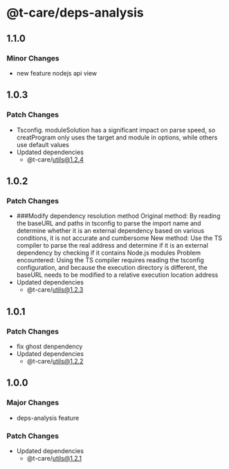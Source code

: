 # @t-care/deps-analysis

## 1.1.0

### Minor Changes

- new feature nodejs api view

## 1.0.3

### Patch Changes

- Tsconfig. moduleSolution has a significant impact on parse speed, so creatProgram only uses the target and module in options, while others use default values
- Updated dependencies
  - @t-care/utils@1.2.4

## 1.0.2

### Patch Changes

- ###Modify dependency resolution method
  Original method: By reading the baseURL and paths in tsconfig to parse the import name and determine whether it is an external dependency based on various conditions, it is not accurate and cumbersome
  New method: Use the TS compiler to parse the real address and determine if it is an external dependency by checking if it contains Node.js modules
  Problem encountered: Using the TS compiler requires reading the tsconfig configuration, and because the execution directory is different, the baseURL needs to be modified to a relative execution location address
- Updated dependencies
  - @t-care/utils@1.2.3

## 1.0.1

### Patch Changes

- fix ghost denpendency
- Updated dependencies
  - @t-care/utils@1.2.2

## 1.0.0

### Major Changes

- deps-analysis feature

### Patch Changes

- Updated dependencies
  - @t-care/utils@1.2.1
